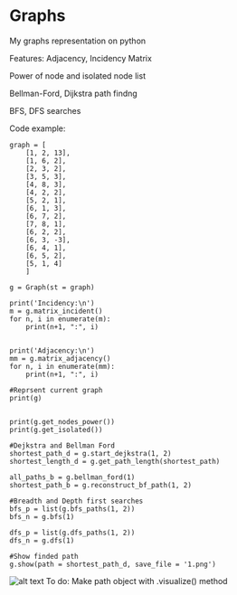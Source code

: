 # Graphs
My graphs representation on python

Features:
Adjacency, Incidency Matrix

Power of node and isolated node list

Bellman-Ford, Dijkstra path findng

BFS, DFS searches

Code example:
```
graph = [
    [1, 2, 13],
    [1, 6, 2],
    [2, 3, 2],
    [3, 5, 3],
    [4, 8, 3],
    [4, 2, 2],
    [5, 2, 1],
    [6, 1, 3],
    [6, 7, 2],
    [7, 8, 1],
    [6, 2, 2],
    [6, 3, -3],
    [6, 4, 1],
    [6, 5, 2],
    [5, 1, 4]
    ]

g = Graph(st = graph)

print('Incidency:\n')
m = g.matrix_incident()
for n, i in enumerate(m):
    print(n+1, ":", i)


print('Adjacency:\n')
mm = g.matrix_adjacency()
for n, i in enumerate(mm):
    print(n+1, ":", i)

#Reprsent current graph
print(g)


print(g.get_nodes_power())
print(g.get_isolated())

#Dejkstra and Bellman Ford
shortest_path_d = g.start_dejkstra(1, 2)
shortest_length_d = g.get_path_length(shortest_path)

all_paths_b = g.bellman_ford(1)
shortest_path_b = g.reconstruct_bf_path(1, 2)

#Breadth and Depth first searches
bfs_p = list(g.bfs_paths(1, 2))
bfs_n = g.bfs(1)

dfs_p = list(g.dfs_paths(1, 2))
dfs_n = g.dfs(1)

#Show finded path
g.show(path = shortest_path_d, save_file = '1.png')
```
![alt text](https://picua.org/images/2019/03/09/e05e7603b25e7a7c39423b7389a91b25.png)
To do:
Make path object with .visualize() method
